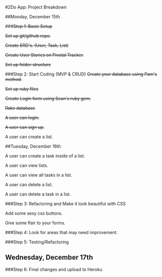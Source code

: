 #2Do App: Project Breakdown

##Monday, December 15th

###~~Step 1: Basic Setup~~

~~Set up git/github repo.~~

~~Create ERD's. (User, Task, List)~~

~~Create User Stories on Pivotal Tracker.~~

~~Set up folder structure~~

###Step 2: Start Coding (MVP & CRUD)
~~Create your database using Pam's method.~~

~~Set up ruby files~~

~~Create Login form using Sean's ruby gem.~~

~~Rake database~~

~~A user can login.~~

~~A user can sign up.~~

A user can create a list.

##Tuesday, December 16th

A user can create a task inside of a list.

A user can view lists.

A user can view all tasks in a list.

A user can delete a list.

A user can delete a task in a list.

###Step 3: Refactoring and Make it look beautiful with CSS

Add some sexy css buttons.

Give some flair to your forms.

###Step 4: Look for areas that may need improvement.

###Step 5: Testing/Refactoring

## Wednesday, December 17th

###Step 6: Final changes and upload to Heroku
